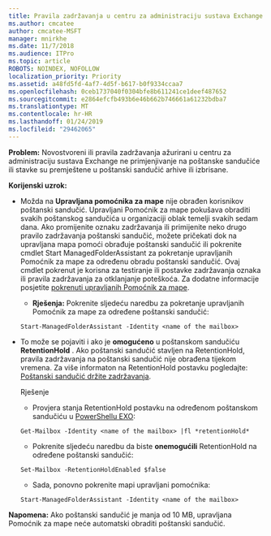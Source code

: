 ```yaml
---
title: Pravila zadržavanja u centru za administraciju sustava Exchange ne radi
ms.author: cmcatee
author: cmcatee-MSFT
manager: mnirkhe
ms.date: 11/7/2018
ms.audience: ITPro
ms.topic: article
ROBOTS: NOINDEX, NOFOLLOW
localization_priority: Priority
ms.assetid: a48fd5fd-4af7-4d5f-b617-b0f9334ccaa7
ms.openlocfilehash: 0ceb1737040f0304bfe8b611241ce1deef487652
ms.sourcegitcommit: e2864efcfb493b6e46b662b746661a61232bdba7
ms.translationtype: MT
ms.contentlocale: hr-HR
ms.lasthandoff: 01/24/2019
ms.locfileid: "29462065"
---
```

 **Problem:** Novostvoreni ili pravila zadržavanja ažurirani u centru za administraciju sustava Exchange ne primjenjivanje na poštanske sandučiće ili stavke su premještene u poštanski sandučić arhive ili izbrisane. 
  
 **Korijenski uzrok:**
  
- Možda na **Upravljana pomoćnika za mape** nije obrađen korisnikov poštanski sandučić. Upravljani Pomoćnik za mape pokušava obraditi svakih poštanskog sandučića u organizaciji oblak temelji svakih sedam dana. Ako promijenite oznaku zadržavanja ili primijenite neko drugo pravilo zadržavanja poštanski sandučić, možete pričekati dok na upravljana mapa pomoći obrađuje poštanski sandučić ili pokrenite cmdlet Start ManagedFolderAssistant za pokretanje upravljanih Pomoćnik za mape za određenu obradu poštanski sandučić. Ovaj cmdlet pokrenut je korisna za testiranje ili postavke zadržavanja oznaka ili pravila zadržavanja za otklanjanje poteškoća. Za dodatne informacije posjetite [pokrenuti upravljanih Pomoćnik za mape](https://msdn.microsoft.com/en-us/library/gg271153%28v=exchsrvcs.149%29.aspx#managedfolderassist).
    
  - **Rješenja:** Pokrenite sljedeću naredbu za pokretanje upravljanih Pomoćnik za mape za određene poštanski sandučić: 
    
  ```
  Start-ManagedFolderAssistant -Identity <name of the mailbox>
  ```

- To može se pojaviti i ako je **omogućeno** u poštanskom sandučiću **RetentionHold** . Ako poštanski sandučić stavljen na RetentionHold, pravila zadržavanja na poštanski sandučić nije obrađena tijekom vremena. Za više informaton na RetentionHold postavku pogledajte: [Poštanski sandučić držite zadržavanja](https://docs.microsoft.com/en-us/exchange/security-and-compliance/messaging-records-management/mailbox-retention-hold).
    
    Rješenje
    
  - Provjera stanja RetentionHold postavku na određenom poštanskom sandučiću u [PowerShellu EXO](https://docs.microsoft.com/en-us/powershell/exchange/exchange-online/connect-to-exchange-online-powershell/connect-to-exchange-online-powershell?view=exchange-ps):
    
  ```
  Get-Mailbox -Identity <name of the mailbox> |fl *retentionHold*
  ```

  - Pokrenite sljedeću naredbu da biste **onemogućili** RetentionHold na određene poštanski sandučić: 
    
  ```
  Set-Mailbox -RetentionHoldEnabled $false
  ```

  - Sada, ponovno pokrenite mapi upravljani pomoćnika:
    
  ```
  Start-ManagedFolderAssistant -Identity <name of the mailbox>
  ```

 **Napomena:** Ako poštanski sandučić je manja od 10 MB, upravljana Pomoćnik za mape neće automatski obraditi poštanski sandučić. 
  

